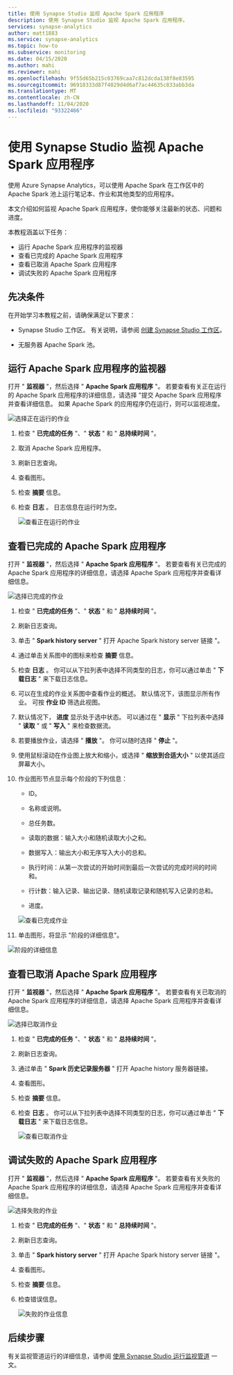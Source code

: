 ```yaml
---
title: 使用 Synapse Studio 监视 Apache Spark 应用程序
description: 使用 Synapse Studio 监视 Apache Spark 应用程序。
services: synapse-analytics
author: matt1883
ms.service: synapse-analytics
ms.topic: how-to
ms.subservice: monitoring
ms.date: 04/15/2020
ms.author: mahi
ms.reviewer: mahi
ms.openlocfilehash: 9f55d65b215c03769caa7c812dcda138f8e83595
ms.sourcegitcommit: 96918333d87f4029d4d6af7ac44635c833abb3da
ms.translationtype: MT
ms.contentlocale: zh-CN
ms.lasthandoff: 11/04/2020
ms.locfileid: "93322466"
---
```

# <a name="use-synapse-studio-to-monitor-your-apache-spark-applications"></a>使用 Synapse Studio 监视 Apache Spark 应用程序

使用 Azure Synapse Analytics，可以使用 Apache Spark 在工作区中的 Apache Spark 池上运行笔记本、作业和其他类型的应用程序。

本文介绍如何监视 Apache Spark 应用程序，使你能够关注最新的状态、问题和进度。

本教程涵盖以下任务：

* 运行 Apache Spark 应用程序的监视器
* 查看已完成的 Apache Spark 应用程序
* 查看已取消 Apache Spark 应用程序
* 调试失败的 Apache Spark 应用程序

## <a name="prerequisites"></a>先决条件

在开始学习本教程之前，请确保满足以下要求：

- Synapse Studio 工作区。 有关说明，请参阅 [创建 Synapse Studio 工作区](https://docs.microsoft.com/azure/machine-learning/how-to-manage-workspace#create-a-workspace)。

- 无服务器 Apache Spark 池。

## <a name="monitor-running-apache-spark-application"></a>运行 Apache Spark 应用程序的监视器

打开 " **监视器** "，然后选择 " **Apache Spark 应用程序** "。 若要查看有关正在运行的 Apache Spark 应用程序的详细信息，请选择 "提交 Apache Spark 应用程序并查看详细信息。 如果 Apache Spark 的应用程序仍在运行，则可以监视进度。

  ![选择正在运行的作业](./media/how-to-monitor-spark-applications/select-running-job.png)

1. 检查 " **已完成的任务** "、" **状态** " 和 " **总持续时间** "。

2. 取消 Apache Spark 应用程序。

3. 刷新日志查询。

4. 查看图形。

5. 检查 **摘要** 信息。

6. 检查 **日志** 。 日志信息在运行时为空。

    ![查看正在运行的作业](./media/how-to-monitor-spark-applications/view-running-job.png)

## <a name="view-completed-apache-spark-application"></a>查看已完成的 Apache Spark 应用程序

打开 " **监视器** "，然后选择 " **Apache Spark 应用程序** "。 若要查看有关已完成的 Apache Spark 应用程序的详细信息，请选择 Apache Spark 应用程序并查看详细信息。

  ![选择已完成的作业](./media/how-to-monitor-spark-applications/select-completed-job.png)

1. 检查 " **已完成的任务** "、" **状态** " 和 " **总持续时间** "。

2. 刷新日志查询。

3. 单击 " **Spark history server** " 打开 Apache Spark history server 链接 "。

4. 通过单击关系图中的图标来检查 **摘要** 信息。

5. 检查 **日志** 。 你可以从下拉列表中选择不同类型的日志，你可以通过单击 " **下载日志** " 来下载日志信息。

6. 可以在生成的作业关系图中查看作业的概述。 默认情况下，该图显示所有作业。 可按 **作业 ID** 筛选此视图。

7. 默认情况下， **进度** 显示处于选中状态。 可以通过在 " **显示** " 下拉列表中选择 " **读取** " 或 " **写入** " 来检查数据流。

8. 若要播放作业，请选择 " **播放** "。 你可以随时选择 " **停止** "。

9. 使用鼠标滚动在作业图上放大和缩小，或选择 " **缩放到合适大小** " 以使其适应屏幕大小。

10. 作业图形节点显示每个阶段的下列信息：

    * ID。

    * 名称或说明。

    * 总任务数。

    * 读取的数据：输入大小和随机读取大小之和。

    * 数据写入：输出大小和无序写入大小的总和。

    * 执行时间：从第一次尝试的开始时间到最后一次尝试的完成时间的时间和。

    * 行计数：输入记录、输出记录、随机读取记录和随机写入记录的总和。

    * 进度。

     ![查看已完成作业](./media/how-to-monitor-spark-applications/view-completed-job.png)
    
11. 单击图形，将显示 "阶段的详细信息"。

   ![阶段的详细信息](./media/how-to-monitor-spark-applications/details-for-stage.png)

## <a name="view-canceled-apache-spark-application"></a>查看已取消 Apache Spark 应用程序

打开 " **监视器** "，然后选择 " **Apache Spark 应用程序** "。 若要查看有关已取消的 Apache Spark 应用程序的详细信息，请选择 Apache Spark 应用程序并查看详细信息。

 ![选择已取消作业](./media/how-to-monitor-spark-applications/select-cancelled-job.png) 

1. 检查 " **已完成的任务** "、" **状态** " 和 " **总持续时间** "。

2. 刷新日志查询。

3. 通过单击 " **Spark 历史记录服务器** " 打开 Apache history 服务器链接。

4. 查看图形。

5. 检查 **摘要** 信息。

6. 检查 **日志** 。 你可以从下拉列表中选择不同类型的日志，你可以通过单击 " **下载日志** " 来下载日志信息。

   ![查看已取消作业](./media/how-to-monitor-spark-applications/view-cancelled-job.png)

## <a name="debug-failed-apache-spark-application"></a>调试失败的 Apache Spark 应用程序

打开 " **监视器** "，然后选择 " **Apache Spark 应用程序** "。 若要查看有关失败的 Apache Spark 应用程序的详细信息，请选择 Apache Spark 应用程序并查看详细信息。

![选择失败的作业](./media/how-to-monitor-spark-applications/select-failed-job.png)

1. 检查 " **已完成的任务** "、" **状态** " 和 " **总持续时间** "。

2. 刷新日志查询。

3. 单击 " **Spark history server** " 打开 Apache Spark history server 链接 "。

4. 查看图形。

5. 检查 **摘要** 信息。

6. 检查错误信息。

   ![失败的作业信息](./media/how-to-monitor-spark-applications/failed-job-info.png)

## <a name="next-steps"></a>后续步骤

有关监视管道运行的详细信息，请参阅 [使用 Synapse Studio 运行监视管道](how-to-monitor-pipeline-runs.md) 一文。  
